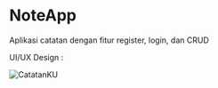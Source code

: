 # NoteApp
Aplikasi catatan dengan fitur register, login, dan CRUD


UI/UX Design : 

![CatatanKU](https://user-images.githubusercontent.com/92659587/207916018-ac65dd65-9eaf-447c-a1f3-50263dbf76cc.png)
